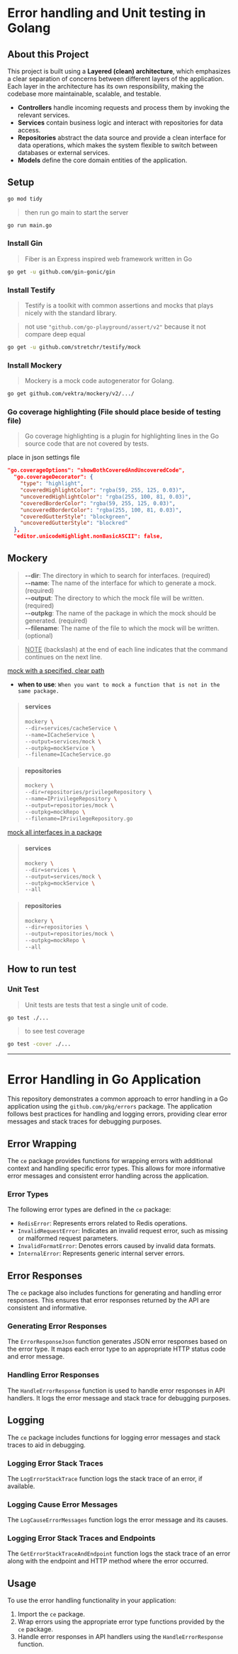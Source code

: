 # Error handling and Unit testing in Golang

## About this Project

This project is built using a <b>Layered (clean) architecture</b>, which emphasizes a clear separation of concerns between different layers of the application. Each layer in the architecture has its own responsibility, making the codebase more maintainable, scalable, and testable.

- <b>Controllers</b> handle incoming requests and process them by invoking the relevant services.
- <b>Services</b> contain business logic and interact with repositories for data access.
- <b>Repositories</b> abstract the data source and provide a clean interface for data operations, which makes the system flexible to switch between databases or external services.
- <b>Models</b> define the core domain entities of the application.

## Setup

```bash
go mod tidy
```

> then run go main to start the server

```bash
go run main.go
```

### Install Gin

> Fiber is an Express inspired web framework written in Go

```bash
go get -u github.com/gin-gonic/gin
```

### Install Testify

> Testify is a toolkit with common assertions and mocks that plays nicely with the standard library.

> not use `"github.com/go-playground/assert/v2"` because it not compare deep equal

```bash
go get -u github.com/stretchr/testify/mock
```

### Install Mockery

> Mockery is a mock code autogenerator for Golang.

```bash
go get github.com/vektra/mockery/v2/.../
```

### Go coverage highlighting (File should place beside of testing file)

> Go coverage highlighting is a plugin for highlighting lines in the Go source code that are not covered by tests.

place in json settings file

```json
"go.coverageOptions": "showBothCoveredAndUncoveredCode",
  "go.coverageDecorator": {
    "type": "highlight",
    "coveredHighlightColor": "rgba(59, 255, 125, 0.03)",
    "uncoveredHighlightColor": "rgba(255, 100, 81, 0.03)",
    "coveredBorderColor": "rgba(59, 255, 125, 0.03)",
    "uncoveredBorderColor": "rgba(255, 100, 81, 0.03)",
    "coveredGutterStyle": "blockgreen",
    "uncoveredGutterStyle": "blockred"
  },
  "editor.unicodeHighlight.nonBasicASCII": false,
```

## Mockery

> **--dir**: The directory in which to search for interfaces. (required)<br> **--name**: The name of the interface for which to generate a mock. (required)<br> **--output**: The directory to which the mock file will be written. (required)<br> **--outpkg**: The name of the package in which the mock should be generated. (required)<br> **--filename**: The name of the file to which the mock will be written. (optional)

> <ins>NOTE</ins> (backslash) at the end of each line indicates that the command continues on the next line.

<ins>mock with a specified, clear path</ins>

- **when to use**: `When you want to mock a function that is not in the same package.`

> #### services
>
> ```bash
> mockery \
> --dir=services/cacheService \
> --name=ICacheService \
> --output=services/mock \
> --outpkg=mockService \
> --filename=ICacheService.go
> ```

> #### repositories
>
> ```bash
> mockery \
> --dir=repositories/privilegeRepository \
> --name=IPrivilegeRepository \
> --output=repositories/mock \
> --outpkg=mockRepo \
> --filename=IPrivilegeRepository.go
> ```

<ins>mock all interfaces in a package</ins>

> #### services
>
> ```bash
> mockery \
> --dir=services \
> --output=services/mock \
> --outpkg=mockService \
> --all
> ```

> #### repositories
>
> ```bash
> mockery \
> --dir=repositories \
> --output=repositories/mock \
> --outpkg=mockRepo \
> --all
> ```

## How to run test

### Unit Test

> Unit tests are tests that test a single unit of code.

```bash
go test ./...
```

> to see test coverage

```bash
go test -cover ./...
```

---

# Error Handling in Go Application

This repository demonstrates a common approach to error handling in a Go application using the `github.com/pkg/errors` package. The application follows best practices for handling and logging errors, providing clear error messages and stack traces for debugging purposes.

## Error Wrapping

The `ce` package provides functions for wrapping errors with additional context and handling specific error types. This allows for more informative error messages and consistent error handling across the application.

### Error Types

The following error types are defined in the `ce` package:

- `RedisError`: Represents errors related to Redis operations.
- `InvalidRequestError`: Indicates an invalid request error, such as missing or malformed request parameters.
- `InvalidFormatError`: Denotes errors caused by invalid data formats.
- `InternalError`: Represents generic internal server errors.

## Error Responses

The `ce` package also includes functions for generating and handling error responses. This ensures that error responses returned by the API are consistent and informative.

### Generating Error Responses

The `ErrorResponseJson` function generates JSON error responses based on the error type. It maps each error type to an appropriate HTTP status code and error message.

### Handling Error Responses

The `HandleErrorResponse` function is used to handle error responses in API handlers. It logs the error message and stack trace for debugging purposes.

## Logging

The `ce` package includes functions for logging error messages and stack traces to aid in debugging.

### Logging Error Stack Traces

The `LogErrorStackTrace` function logs the stack trace of an error, if available.

### Logging Cause Error Messages

The `LogCauseErrorMessages` function logs the error message and its causes.

### Logging Error Stack Traces and Endpoints

The `GetErrorStackTraceAndEndpoint` function logs the stack trace of an error along with the endpoint and HTTP method where the error occurred.

## Usage

To use the error handling functionality in your application:

1.  Import the `ce` package.
2.  Wrap errors using the appropriate error type functions provided by the `ce` package.
3.  Handle error responses in API handlers using the `HandleErrorResponse` function.
